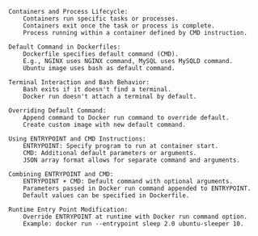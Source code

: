     Containers and Process Lifecycle:
        Containers run specific tasks or processes.
        Containers exit once the task or process is complete.
        Process running within a container defined by CMD instruction.

    Default Command in Dockerfiles:
        Dockerfile specifies default command (CMD).
        E.g., NGINX uses NGINX command, MySQL uses MySQLD command.
        Ubuntu image uses bash as default command.

    Terminal Interaction and Bash Behavior:
        Bash exits if it doesn't find a terminal.
        Docker run doesn't attach a terminal by default.

    Overriding Default Command:
        Append command to Docker run command to override default.
        Create custom image with new default command.

    Using ENTRYPOINT and CMD Instructions:
        ENTRYPOINT: Specify program to run at container start.
        CMD: Additional default parameters or arguments.
        JSON array format allows for separate command and arguments.

    Combining ENTRYPOINT and CMD:
        ENTRYPOINT + CMD: Default command with optional arguments.
        Parameters passed in Docker run command appended to ENTRYPOINT.
        Default values can be specified in Dockerfile.

    Runtime Entry Point Modification:
        Override ENTRYPOINT at runtime with Docker run command option.
        Example: docker run --entrypoint sleep 2.0 ubuntu-sleeper 10.